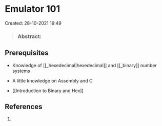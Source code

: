 # Emulator 101
Created: 28-10-2021 19:49

> ### **Abstract:**

## Prerequisites
* Knowledge of [[_hexedecimal|hexedecimal]] and [[_binary]] number systems
* A little knowledge on Assembly and C  

* [[Introduction to Binary and Hex]]

## References
1. 
